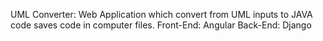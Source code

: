 UML Converter: Web Application which convert from UML inputs to JAVA code saves code in computer files.
Front-End: Angular
Back-End: Django
